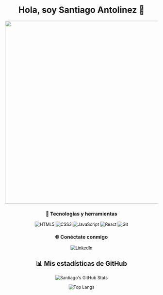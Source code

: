 <div align="center">
  <h1>Hola, soy Santiago Antolinez 👋</h1>
  <img src="https://github.com/user-attachments/assets/e91ed4f9-199e-40f2-9787-2fdc07de280d" width="600">
</div>
<div align="center">

### 🚀 Tecnologías y herramientas  
![HTML5](https://img.shields.io/badge/HTML5-E34F26?style=for-the-badge&logo=html5&logoColor=white)
![CSS3](https://img.shields.io/badge/CSS3-1572B6?style=for-the-badge&logo=css3&logoColor=white)
![JavaScript](https://img.shields.io/badge/JavaScript-F7DF1E?style=for-the-badge&logo=javascript&logoColor=black)
![React](https://img.shields.io/badge/React-61DAFB?style=for-the-badge&logo=react&logoColor=black)
![Git](https://img.shields.io/badge/Git-F05032?style=for-the-badge&logo=git&logoColor=white)

### 🌐 Conéctate conmigo  
[![LinkedIn](https://img.shields.io/badge/LinkedIn-0077B5?style=for-the-badge&logo=linkedin&logoColor=white)](https://www.linkedin.com/in/santiago-antolinez/)

</div>
<div align="center">

## 📊 Mis estadísticas de GitHub  

![Santiago's GitHub Stats](https://github-readme-stats.vercel.app/api?username=SantiagoAntolinez&show_icons=true&theme=radical&hide_border=true)  

![Top Langs](https://github-readme-stats.vercel.app/api/top-langs/?username=SantiagoAntolinez&layout=compact&theme=radical&hide_border=true)

</div>

